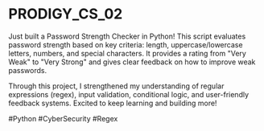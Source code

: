 # PRODIGY_CS_02
Just built a Password Strength Checker in Python! This script evaluates password strength based on key criteria: length, uppercase/lowercase letters, numbers, and special characters. It provides a rating from "Very Weak" to "Very Strong" and gives clear feedback on how to improve weak passwords.

Through this project, I strengthened my understanding of regular expressions (regex), input validation, conditional logic, and user-friendly feedback systems. Excited to keep learning and building more!


#Python #CyberSecurity #Regex
